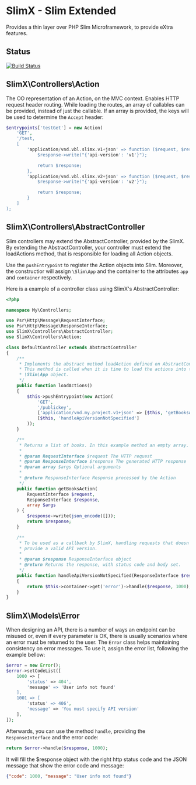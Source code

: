 # SlimX - Slim Extended

Provides a thin layer over PHP Slim Microframework, to provide eXtra features.

## Status

[![Build Status](https://travis-ci.org/vonbraunlabs/slimx.png)](https://travis-ci.org/vonbraunlabs/slimx)

## SlimX\Controllers\Action

The OO representation of an Action, on the MVC context. Enables HTTP request
header routing. While loading the routes, an array of callables can be provided,
instead of just the callable. If an array is provided, the keys will be used to
determine the `Accept` header:

```php
$entrypoints['testGet'] = new Action(
    'GET',
    '/test,
    [
        'application/vnd.vbl.slimx.v1+json' => function ($request, $response, $args) {
            $response->write("{'api-version': 'v1'}");

            return $response;
        },
        'application/vnd.vbl.slimx.v2+json' => function ($request, $response, $args) {
            $response->write("{'api-version': 'v2'}");

            return $response;
        }
    ]
);
```

## SlimX\Controllers\AbstractController

Slim controllers may extend the AbstractController, provided by the SlimX. By
extending the AbstractController, your controller must extend the loadActions
method, that is responsible for loading all Action objects.

Use the `pushEntrypoint` to register the Action objects into Slim. Moreover, the
constructior will assign `\Slim\App` and the container to the attributes `app`
and `container` respectively.

Here is a example of a controller class using SlimX's AbstractController:

```php
<?php

namespace My\Controllers;

use Psr\Http\Message\RequestInterface;
use Psr\Http\Message\ResponseInterface;
use SlimX\Controllers\AbstractController;
use SlimX\Controllers\Action;

class DefaultController extends AbstractController
{
    /**
     * Implements the abstract method loadAction defined on AbstractController.
     * This method is called when it is time to load the actions into the
     * \Slim\App object.
     */
    public function loadActions()
    {
        $this->pushEntrypoint(new Action(
            'GET',
            '/publickey',
            ['application/vnd.my.project.v1+json' => [$this, 'getBooksAction']],
            [$this, 'handleApiVersionNotSpecified']
        ));
    }

    /**
     * Returns a list of books. In this example method an empty array.
     *
     * @param RequestInterface $request The HTTP request
     * @param ResponseInterface $response The generated HTTP response
     * @param array $args Optional arguments
     *
     * @return ResponseInterface Response processed by the Action
     */
    public function getBooksAction(
        RequestInterface $request,
        ResponseInterface $response,
        array $args
    ) {
        $response->write(json_encode([]));
        return $response;
    }

    /**
     * To be used as a callback by SlimX, handling requests that doesn't
     * provide a valid API version.
     *
     * @param $response ResponseInterface object
     * @return Returns the response, with status code and body set.
     */
    public function handleApiVersionNotSpecified(ResponseInterface $response)
    {
        return $this->container->get('error')->handle($response, 1000);
    }
}
```

## SlimX\Models\Error

When designing an API, there is a number of ways an endpoint can be misused or,
even if every parameter is OK, there is usually scenarios where an error must be
returned to the user. The `Error` class helps maintaining consistency on error
messages. To use it, assign the error list, following the example bellow:

```php
$error = new Error();
$error->setCodeList([
    1000 => [
        'status' => 404',
        'message' => 'User info not found'
    ],
    1001 => [
        'status' => 406',
        'message' => 'You must specify API version'
    ],
]);
```

Afterwards, you can use the method `handle`, providing the
`ResponseInterface` and the error code:

```php
return $error->handle($response, 1000);
```

It will fill the $response object with the right http status code and the JSON
message that show the error code and message:

```json
{"code": 1000, "message": "User info not found"}
``` 
